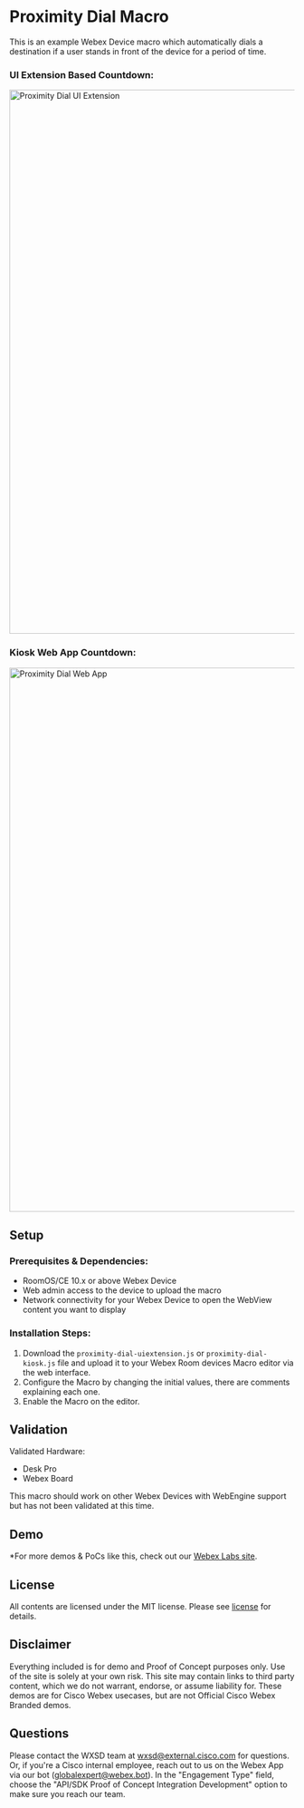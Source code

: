 # Proximity Dial Macro

This is an example Webex Device macro which automatically dials a destination if a user stands in front of the device for a period of time.

### UI Extension Based Countdown:
<img width="960" alt="Proximity Dial UI Extension" src="https://github.com/wxsd-sales/proximity-dial-macro/assets/21026209/47476c62-bbaf-4d10-9b0b-3c74bd3cb030">

### Kiosk Web App Countdown:

<img width="960" alt="Proximity Dial Web App" src="https://github.com/wxsd-sales/proximity-dial-macro/assets/21026209/5342c402-555c-4f1f-86da-991fc7a73045">

## Setup


### Prerequisites & Dependencies: 

- RoomOS/CE 10.x or above Webex Device
- Web admin access to the device to upload the macro
- Network connectivity for your Webex Device to open the WebView content you want to display

### Installation Steps:

1. Download the ``proximity-dial-uiextension.js`` or ``proximity-dial-kiosk.js`` file and upload it to your Webex Room devices Macro editor via the web interface.
2. Configure the Macro by changing the initial values, there are comments explaining each one.
3. Enable the Macro on the editor.

## Validation

Validated Hardware:

* Desk Pro
* Webex Board

This macro should work on other Webex Devices with WebEngine support but has not been validated at this time.

## Demo

*For more demos & PoCs like this, check out our [Webex Labs site](https://collabtoolbox.cisco.com/webex-labs).


## License

All contents are licensed under the MIT license. Please see [license](LICENSE) for details.


## Disclaimer

Everything included is for demo and Proof of Concept purposes only. Use of the site is solely at your own risk. This site may contain links to third party content, which we do not warrant, endorse, or assume liability for. These demos are for Cisco Webex usecases, but are not Official Cisco Webex Branded demos.


## Questions

Please contact the WXSD team at [wxsd@external.cisco.com](mailto:wxsd@external.cisco.com?subject=proximity-dial-macro) for questions. Or, if you're a Cisco internal employee, reach out to us on the Webex App via our bot (globalexpert@webex.bot). In the "Engagement Type" field, choose the "API/SDK Proof of Concept Integration Development" option to make sure you reach our team. 
